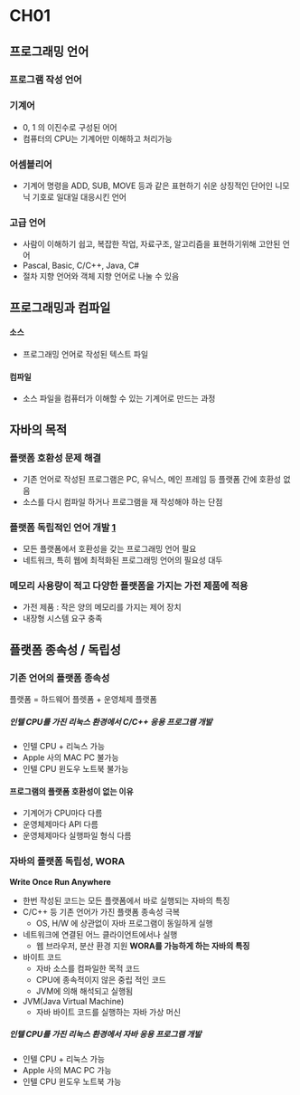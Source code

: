 # CH01
## 프로그래밍 언어
### 프로그램 작성 언어
### 기계어
 - 0, 1 의 이진수로 구성된 어어
 - 컴퓨터의  CPU는 기계어만 이해하고 처리가능
### 어셈블리어
 - 기계어 명령을 ADD, SUB, MOVE 등과 같은 표현하기 쉬운 상징적인 단어인 니모닉 기호로 일대일 대응시킨 언어
### 고급 언어
 - 사람이 이해하기 쉽고, 복잡한 작업, 자료구조, 알고리즘을 표현하기위해 고안된 언어
 - Pascal, Basic, C/C++, Java, C#
 - 절차 지향 언어와 객체 지향 언어로 나눌 수 있음
## 프로그래밍과 컴파일
#### 소스
 - 프로그래밍 언어로 작성된 텍스트 파일
#### 컴파일
 - 소스 파일을 컴퓨터가 이해할 수 있는 기계어로 만드는 과정
## 자바의 목적
### 플랫폼 호환성 문제 해결
 - 기존 언어로 작성된 프로그램은 PC, 유닉스, 메인 프레임 등 플랫폼 간에 호환성 없음
 - 소스를 다시 컴파일 하거나 프로그램을 재 작성해야 하는 단점
### 플랫폼 독립적인 언어 개발        [1](#플랫폼-종속성--독립성)
 - 모든 플랫폼에서 호환성을 갖는 프로그래밍 언어 필요
 - 네트워크, 특히 웹에 최적화된 프로그래밍 언어의 필요성 대두
### 메모리 사용량이 적고 다양한 플랫폼을 가지는 가전 제품에 적용
 - 가전 제품 : 작은 양의 메모리를 가지는 제어 장치
 - 내장형 시스템 요구 충족
## 플랫폼 종속성 / 독립성
### 기존 언어의 플랫폼 종속성
플랫폼 = 하드웨어 플렛폼 + 운영체제 플랫폼

##### 인텔 CPU를 가진 리눅스 환경에서 C/C++ 응용 프로그램 개발
 - 인텔 CPU + 리눅스 가능
 - Apple 사의 MAC PC 불가능
 - 인텔 CPU 윈도우 노트북 불가능

#### 프로그램의 플랫폼 호환성이 없는 이유
 - 기계어가 CPU마다 다름
 - 운영체제마다 API 다름
 - 운영체제마다 실행파일 형식 다름
### 자바의 플랫폼 독립성, WORA
**Write Once Run Anywhere**
- 한번 작성된 코드는 모든 플랫폼에서 바로 실행되는 자바의 특징
- C/C++ 등 기존 언어가 가진 플랫폼 종속성 극복
  - OS, H/W 에 상관없이 자바 프로그램이 동일하게 실행
- 네트워크에 연결된 어느 클라이언트에서나 실행
  - 웹 브라우저, 분산 환경 지원
**WORA를 가능하게 하는 자바의 특징**
- 바이트 코드
  - 자바 소스를 컴파일한 목적 코드
  - CPU에 종속적이지 않은 중립 적인 코드
  - JVM에 의해 해석되고 실행됨
- JVM(Java Virtual Machine)
  - 자바 바이트 코드를 실행하는 자바 가상 머신

##### 인텔 CPU를 가진 리눅스 환경에서 자바 응용 프로그램 개발
 - 인텔 CPU + 리눅스 가능
 - Apple 사의 MAC PC 가능
 - 인텔 CPU 윈도우 노트북 가능

